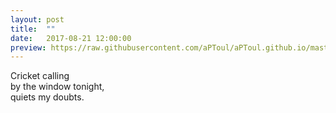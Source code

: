```yaml
---
layout: post
title:  ""
date:   2017-08-21 12:00:00
preview: https://raw.githubusercontent.com/aPToul/aPToul.github.io/master/_images/doubts.jpg
---
```


Cricket calling  
by the window tonight,  
quiets my doubts.

